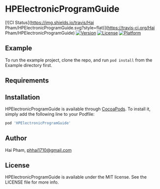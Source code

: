 # HPElectronicProgramGuide

[![CI Status](https://img.shields.io/travis/Hai Pham/HPElectronicProgramGuide.svg?style=flat)](https://travis-ci.org/Hai Pham/HPElectronicProgramGuide)
[![Version](https://img.shields.io/cocoapods/v/HPElectronicProgramGuide.svg?style=flat)](https://cocoapods.org/pods/HPElectronicProgramGuide)
[![License](https://img.shields.io/cocoapods/l/HPElectronicProgramGuide.svg?style=flat)](https://cocoapods.org/pods/HPElectronicProgramGuide)
[![Platform](https://img.shields.io/cocoapods/p/HPElectronicProgramGuide.svg?style=flat)](https://cocoapods.org/pods/HPElectronicProgramGuide)

## Example

To run the example project, clone the repo, and run `pod install` from the Example directory first.

## Requirements

## Installation

HPElectronicProgramGuide is available through [CocoaPods](https://cocoapods.org). To install
it, simply add the following line to your Podfile:

```ruby
pod 'HPElectronicProgramGuide'
```

## Author

Hai Pham, phhai1710@gmail.com

## License

HPElectronicProgramGuide is available under the MIT license. See the LICENSE file for more info.
